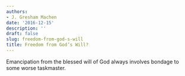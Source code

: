 ```yaml
---
authors:
- J. Gresham Machen
date: '2016-12-15'
description: ''
draft: false
slug: freedom-from-god-s-will
title: Freedom from God’s Will?
---
```

Emancipation from the blessed will of God always involves bondage to some worse taskmaster.



